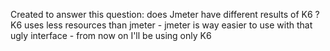 Created to answer this question: does Jmeter have different results of K6 ?
K6 uses less resources than jmeter - jmeter is way easier to use with that ugly interface - from now on I'll be using only K6
